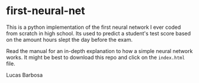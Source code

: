 # first-neural-net
This is a python implementation of the first neural network I ever coded from scratch in high school. Its used to predict a student's test score based on the amount hours slept the day before the exam. 

Read the manual for an in-depth explanation to how a simple neural network works. It might be best to download this repo and click on the `index.html` file.

Lucas Barbosa

